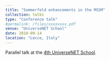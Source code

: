 ```yaml
---
title: "Sommerfeld enhancements in the MSSM"
collection: talks
type: "Conference talk"
#permalink: /files/xxxxxxxx.pdf
venue: "UniverseNET School"
date: 2010-09-14
location: "Lecce, Italy"
---
```


Parallel talk at the [4th UniverseNET School](https://agenda.infn.it/event/2529/).
